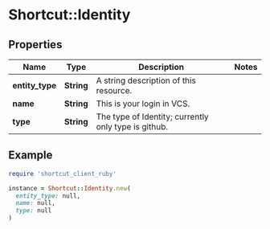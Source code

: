 # Shortcut::Identity

## Properties

| Name | Type | Description | Notes |
| ---- | ---- | ----------- | ----- |
| **entity_type** | **String** | A string description of this resource. |  |
| **name** | **String** | This is your login in VCS. |  |
| **type** | **String** | The type of Identity; currently only type is github. |  |

## Example

```ruby
require 'shortcut_client_ruby'

instance = Shortcut::Identity.new(
  entity_type: null,
  name: null,
  type: null
)
```

